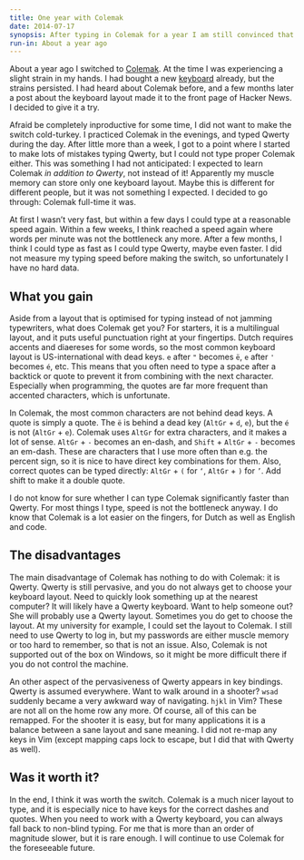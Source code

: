 ```yaml
---
title: One year with Colemak
date: 2014-07-17
synopsis: After typing in Colemak for a year I am still convinced that it was worth the switch.
run-in: About a year ago
---
```


About a year ago I switched to [Colemak][colemak].
At the time I was experiencing a slight strain in my hands.
I had bought a new [keyboard][kbd] already,
but the strains persisted.
I had heard about Colemak before,
and a few months later a post about the keyboard layout made it to the front page of Hacker News.
I decided to give it a try.

Afraid be completely inproductive for some time,
I did not want to make the switch cold-turkey.
I practiced Colemak in the evenings, and typed Qwerty during the day.
After little more than a week,
I got to a point where I started to make lots of mistakes typing Qwerty,
but I could not type proper Colemak either.
This was something I had not anticipated:
I expected to learn Colemak _in addition to Qwerty_,
not instead of it!
Apparently my muscle memory can store only one keyboard layout.
Maybe this is different for different people, but it was not something I expected.
I decided to go through: Colemak full-time it was.

At first I wasn’t very fast,
but within a few days I could type at a reasonable speed again.
Within a few weeks, I think reached a speed again where words per minute was not the bottleneck any more.
After a few months, I think I could type as fast as I could type Qwerty, maybe even faster.
I did not measure my typing speed before making the switch,
so unfortunately I have no hard data.

[kbd]:     http://www.microsoft.com/hardware/en-us/p/natural-ergonomic-keyboard-4000/B2M-00012
[colemak]: http://colemak.com/

What you gain
-------------
Aside from a layout that is optimised for typing instead of not jamming typewriters,
what does Colemak get you?
For starters, it is a multilingual layout, and it puts useful punctuation right at your fingertips.
Dutch requires accents and diaereses for some words,
so the most common keyboard layout is US-international with dead keys.
`e` after `"` becomes `ë`, `e` after `'` becomes `é`, etc.
This means that you often need to type a space after a backtick or quote
to prevent it from combining with the next character.
Especially when programming, the quotes are far more frequent than accented characters,
which is unfortunate.

In Colemak, the most common characters are not behind dead keys.
A quote is simply a quote.
The `ë` is behind a dead key (`AltGr` + `d`, `e`), but the `é` is not (`AltGr` + `e`).
Colemak uses `AltGr` for extra characters, and it makes a lot of sense.
`AltGr` + `-` becomes an en-dash, and `Shift` + `AltGr` + `-` becomes an em-dash.
These are characters that I use more often than e.g. the percent sign,
so it is nice to have direct key combinations for them.
Also, correct quotes can be typed directly: `AltGr` + `(` for `‘`, `AltGr` + `)` for `’`.
Add shift to make it a double quote.

I do not know for sure whether I can type Colemak significantly faster than Qwerty.
For most things I type, speed is not the bottleneck anyway.
I do know that Colemak is a lot easier on the fingers,
for Dutch as well as English and code.

The disadvantages
-----------------
The main disadvantage of Colemak has nothing to do with Colemak: it is Qwerty.
Qwerty is still pervasive, and you do not always get to choose your keyboard layout.
Need to quickly look something up at the nearest computer?
It will likely have a Qwerty keyboard.
Want to help someone out?
She will probably use a Qwerty layout.
Sometimes you do get to choose the layout.
At my university for example, I could set the layout to Colemak.
I still need to use Qwerty to log in,
but my passwords are either muscle memory or too hard to remember,
so that is not an issue.
Also, Colemak is not supported out of the box on Windows,
so it might be more difficult there if you do not control the machine.

An other aspect of the pervasiveness of Qwerty appears in key bindings.
Qwerty is assumed everywhere.
Want to walk around in a shooter?
`wsad` suddenly became a very awkward way of navigating.
`hjkl` in Vim?
These are not all on the home row any more.
Of course, all of this can be remapped.
For the shooter it is easy,
but for many applications it is a balance between a sane layout and sane meaning.
I did not re-map any keys in Vim
(except mapping caps lock to escape, but I did that with Qwerty as well).

Was it worth it?
----------------
In the end, I think it was worth the switch.
Colemak is a much nicer layout to type,
and it is especially nice to have keys for the correct dashes and quotes.
When you need to work with a Qwerty keyboard,
you can always fall back to non-blind typing.
For me that is more than an order of magnitude slower,
but it is rare enough.
I will continue to use Colemak for the foreseeable future.
